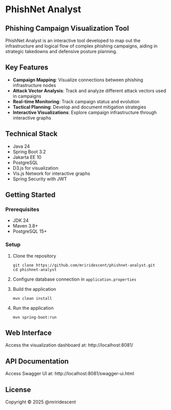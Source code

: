 # PhishNet Analyst

## Phishing Campaign Visualization Tool

PhishNet Analyst is an interactive tool developed to map out the infrastructure and logical flow of complex phishing campaigns, aiding in strategic takedowns and defensive posture planning.

## Key Features

- **Campaign Mapping**: Visualize connections between phishing infrastructure nodes
- **Attack Vector Analysis**: Track and analyze different attack vectors used in campaigns
- **Real-time Monitoring**: Track campaign status and evolution
- **Tactical Planning**: Develop and document mitigation strategies
- **Interactive Visualizations**: Explore campaign infrastructure through interactive graphs

## Technical Stack

- Java 24
- Spring Boot 3.2
- Jakarta EE 10
- PostgreSQL
- D3.js for visualization
- Vis.js Network for interactive graphs
- Spring Security with JWT

## Getting Started

### Prerequisites

- JDK 24
- Maven 3.8+
- PostgreSQL 15+

### Setup

1. Clone the repository
   ```
   git clone https://github.com/mriridescent/phishnet-analyst.git
   cd phishnet-analyst
   ```

2. Configure database connection in `application.properties`

3. Build the application
   ```
   mvn clean install
   ```

4. Run the application
   ```
   mvn spring-boot:run
   ```

## Web Interface

Access the visualization dashboard at: http://localhost:8081/

## API Documentation

Access Swagger UI at: http://localhost:8081/swagger-ui.html

## License

Copyright © 2025 @mriridescent
